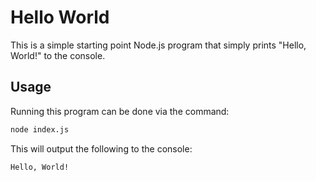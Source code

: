 
# Hello World

This is a simple starting point Node.js program that simply prints "Hello,
World!" to the console.

## Usage

Running this program can be done via the command:

```bash
node index.js
```

This will output the following to the console:

```
Hello, World!
```